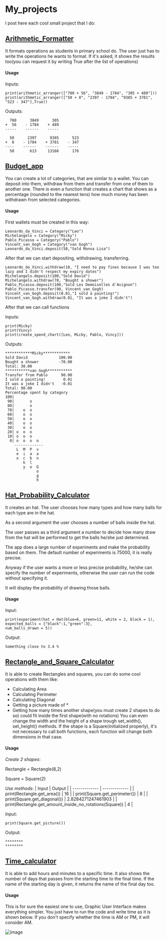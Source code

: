 # My_projects
I post here each cool small project that I do:
## [Arithmetic_Formatter](https://github.com/Gioack/My_projects/blob/main/Arithmetic_Formatter.py)
It formats operations as students in primary school do.
The user just has to write the operations he wants to format.
If it's asked, it shows the results too(you can request it by writing True after the list of operations) 
#### Usage
Inputs:

```
print(arithmetic_arranger(["780 + 56", "3849 - 1784", "305 + 489"]))
print(arithmetic_arranger(["50 + 8", "2397 - 1784", "9385 + 3781", "523 - 347"],True))
```

Outputs:

```
  780      3849      305
+  56    - 1784    + 489
-----    ------    -----

  50      2397      9385      523
+  8    - 1784    + 3781    - 347
----    ------    ------    -----
  58       613     13166      176
```
## [Budget_app](https://github.com/Gioack/My_projects/blob/main/Budget_app.py)
You can create a lot of categories, that are similar to a wallet. You can deposit into them, withdraw from them and transfer from one of them to another one.
There is even a function that creates a chart that shows as a percentage (rounded to the nearest tens) how much money has been withdrawn from selected categories.
#### Usage
First wallets must be created in this way:
```
Leonardo_da_Vinci = Category("Leo")
Michelangelo = Category("Micky")
Pablo_Picasso = Category("Pablo")
Vincent_van_Gogh = Category("van Gogh")
Leonardo_da_Vinci.deposit(50,"Sold Monna Lisa")
```

After that we can start depositing, withdrawing, transferring.    

```
Leonardo_da_Vinci.withdraw(10, "I need to pay fines because I was too lazy and I didn't respect my expiry dates")
Michelangelo.deposit(100,"Sold David")
Michelangelo.withdraw(70, "Bought a shower")
Pablo_Picasso.deposit(100,"Sold Les Demoiselles d'Avignon")
Pablo_Picasso.transfer(90, Vincent_van_Gogh)
Vincent_van_Gogh.deposit(0.01,"I sold a painting!")
Vincent_van_Gogh.withdraw(0.01, "It was a joke I didn't")
```

After that we can call functions

Inputs:

```
print(Micky)
print(Vincy)
print(create_spend_chart([Leo, Micky, Pablo, Vincy]))
```

Outputs:

```
************Micky************
Sold David              100.00
Bought a shower         -70.00
Total: 30.00
***********van Gogh***********
Transfer from Pablo      90.00
I sold a painting!        0.01
It was a joke I didn't   -0.01
Total: 90.00
Percentage spent by category
100|           
 90|       o   
 80|       o   
 70|    o  o   
 60|    o  o   
 50|    o  o   
 40|    o  o   
 30|    o  o   
 20| o  o  o   
 10| o  o  o   
  0| o  o  o  o
    -------------
     L  M  P  v
     e  i  a  a
     o  c  b  n
        k  l   
        y  o  G
              o
              g
              h

```
## [Hat_Probability_Calculator](https://github.com/Gioack/My_projects/blob/main/Hat_Probability_Calculator.py)
It creates an hat.
The user chooses how many types and how many balls for each type are in the hat.

As a second argument the user chooses a number of balls inside the hat.

The user passes as a third argument a number to decide how many draw from the hat will be performed to get the balls he/she just determined.

The app does a large number of experiments and make the probability based on them.
The default number of experiments is 75000, it is really precise.

Anyway if the user wants a more or less precise probability, he/she can specify the number of experiments, otherwise the user can run the code without specifying it.

It will display the probability of drawing those balls.
#### Usage
Input:

```
print(experiment(hat = Hat(blue=6, green=11, white = 2, black = 1),
expected_balls = {"black":1,"green":3},
num_balls_drawn = 5))
```

Output:

```
Something close to 3.4 %
```   
## [Rectangle_and_Square_Calculator](https://github.com/Gioack/My_projects/blob/main/Rectangle_and_Square_Calculator.py)
It is able to create Rectangles and squares, you can do some cool operations with them like:
- Calculating Area
- Calculating Perimeter
- Calculating Diagonal
- Getting a picture made of *
- Getting how many times another shape(you must create 2 shapes to do so) could fit inside the first shape(with no rotations)
You can even change the width and the height of a shape trough set_width(), set_height() methods. If the shape is a Square(initialized properly), it's not necessary to call both functions, each function will change both dimensions in that case.
#### Usage
*Create 2 shapes*:

Rectangle = Rectangle(8,2)

Square = Square(2)

*Use methods*:
| Input   | Output |
| ------------- | ------------- |
| print(Rectangle.get_area())  | 16  |
| print(Square.get_perimeter())  | 8  |
| print(Square.get_diagonal())  | 2.8284271247461903  |
| print(Rectangle.get_amount_inside_no_rotations(Square))  | 4  |

Input:  

```
print(Square.get_picture())                                 
```

Output:

```
********
********
```
## [Time_calculator](https://github.com/Gioack/My_projects/blob/main/Time_Calculator.py)
It is able to add hours and minutes to a specific time. It also shows the number of days that passes from the starting time to the final time. If the name of the starting day is given, it returns the name of the final day too.
#### Usage
This is for sure the easiest one to use, Graphic User Interface makes everything simpler. You just have to run the code and write time as it is shown below. If you don't specify whether the time is AM or PM, it will consider AM.    

![image](https://user-images.githubusercontent.com/101208747/163681213-4ca5b014-fede-40b9-9c94-7f1808a68f88.png)
